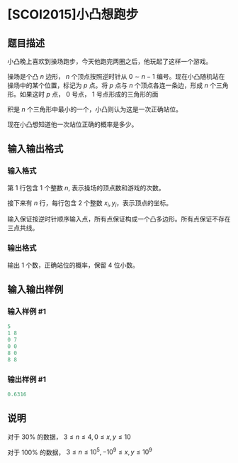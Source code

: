 # [SCOI2015]小凸想跑步

## 题目描述

小凸晚上喜欢到操场跑步，今天他跑完两圈之后，他玩起了这样一个游戏。

操场是个凸 $n$ 边形， $n$ 个顶点按照逆时针从 $0$ ∼ $n - 1$ 编号。现在小凸随机站在操场中的某个位置，标记为 $p$ 点。将 $p$ 点与 $n$ 个顶点各连一条边，形成 $n$ 个三角形。如果这时 $p$ 点， $0$ 号点， $1$ 号点形成的三角形的面

积是 $n$ 个三角形中最小的一个，小凸则认为这是一次正确站位。

现在小凸想知道他一次站位正确的概率是多少。

## 输入输出格式

### 输入格式

第 $1$ 行包含 $1$ 个整数 $n$, 表示操场的顶点数和游戏的次数。

接下来有 $n$ 行，每行包含 $2$ 个整数 $x_i, y_i$，表示顶点的坐标。

输入保证按逆时针顺序输入点，所有点保证构成一个凸多边形。所有点保证不存在三点共线。

### 输出格式

输出 $1$ 个数，正确站位的概率，保留 $4$ 位小数。

## 输入输出样例

### 输入样例 #1

```cpp
5
1 8
0 7
0 0
8 0
8 8

```
### 输出样例 #1

```cpp
0.6316
```


## 说明

对于 $30$% 的数据， $3 \leq n \leq 4, 0 \leq x, y \leq 10$

对于 $100$% 的数据， $3 \leq n \leq 10^5, -10^9 \leq x, y \leq 10^9$

